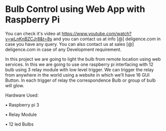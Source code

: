# Bulb Control using Web App with Raspberry Pi

You can check it's video at https://www.youtube.com/watch?v=wLnKnBZCJr8&t=8s and you can contact us at info [@] deligence.com in case you have any query. You can also contact us at sales [@] deligence.com in case of any Development requirement.

In this project we are going to light the bulb from remote location using web services. In this we are going to use one raspberry pi interfacing with 12 bulb using 3 relay module with low level trigger. We can trigger the relay from anywhere in the world using a website in which we’ll have 16 GUI Button. In each trigger of relay the correspondence Bulb or group of bulb will glow.

Hardware Used:

•	Raspberry pi 3

•	Relay Module

•	12 led Bulbs 
